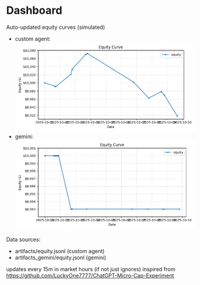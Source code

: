 # Dashboard

Auto-updated equity curves (simulated)

- custom agent: ![Equity Curve](artifacts/equity.png?v=4c7d5a0)
- gemini: ![Equity Curve (Gemini)](artifacts_gemini/equity.png?v=4c7d5a0)

Data sources:
- artifacts/equity.jsonl (custom agent)
- artifacts_gemini/equity.jsonl (gemini)

updates every 15m in market hours (if not just ignores)
inspired from https://github.com/LuckyOne7777/ChatGPT-Micro-Cap-Experiment